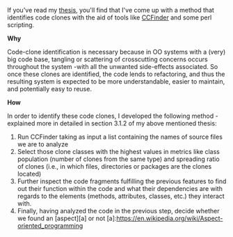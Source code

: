 If you've read my [thesis][t], you'll find that I've come up with a method that identifies code clones with the aid of tools like [CCFinder][cc] and some perl scripting.

[t]: http://swerl.tudelft.nl/twiki/pub/Main/OrlandoMendez/OrlandoMendez.pdf
[cc]:http://www.ccfinder.net/index.html

__Why__

Code-clone identification is necessary because in OO systems with a (very) big code base, 
tangling or scattering of crosscutting concerns occurs throughout the system -with all the unwanted side-effects associated.
So once these clones are identified, the code lends to refactoring, and thus the resulting system 
is expected to be more understandable, easier to maintain, and potentially easy to reuse.

__How__

In order to identify these code clones, I developed the following method -explained more in detailed in section 3.1.2 of my above mentioned thesis:

1) Run CCFinder taking as input a list containing the names of source files we are to analyze
2) Select those clone classes with the highest values in metrics like class population (number of clones from the same type) and spreading ratio of clones (i.e., in which files, directories or packages are the clones located)
3) Further inspect the code fragments fulfilling the previous features to find out their function within the code and what their dependencies are with regards to the elements (methods, attributes, classes, etc.) they interact with.
4) Finally, having analyzed the code in the previous step, decide whether we found an [aspect][a] or not
[a]:https://en.wikipedia.org/wiki/Aspect-oriented_programming


